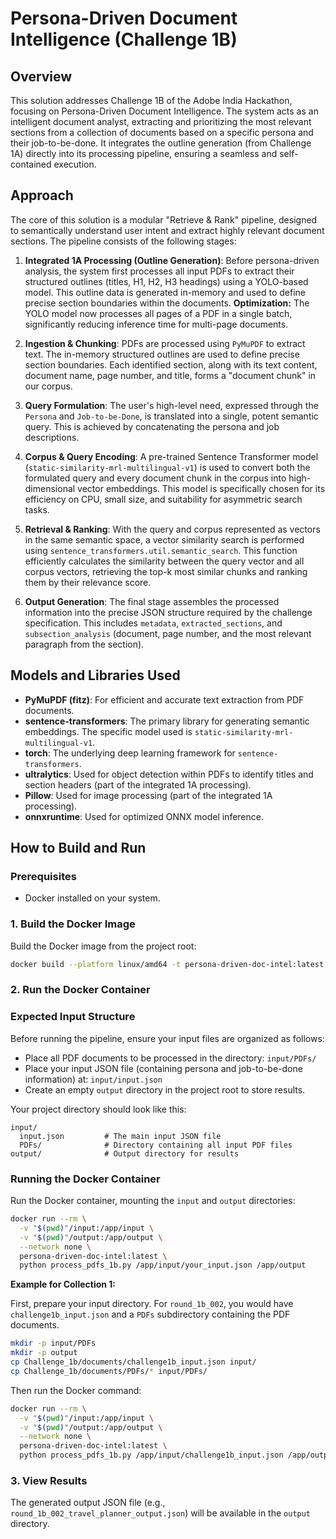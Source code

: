 # Persona-Driven Document Intelligence (Challenge 1B)

## Overview
This solution addresses Challenge 1B of the Adobe India Hackathon, focusing on Persona-Driven Document Intelligence. The system acts as an intelligent document analyst, extracting and prioritizing the most relevant sections from a collection of documents based on a specific persona and their job-to-be-done. It integrates the outline generation (from Challenge 1A) directly into its processing pipeline, ensuring a seamless and self-contained execution.

## Approach
The core of this solution is a modular "Retrieve & Rank" pipeline, designed to semantically understand user intent and extract highly relevant document sections. The pipeline consists of the following stages:

1.  **Integrated 1A Processing (Outline Generation)**: Before persona-driven analysis, the system first processes all input PDFs to extract their structured outlines (titles, H1, H2, H3 headings) using a YOLO-based model. This outline data is generated in-memory and used to define precise section boundaries within the documents.
    **Optimization:** The YOLO model now processes all pages of a PDF in a single batch, significantly reducing inference time for multi-page documents.

2.  **Ingestion & Chunking**: PDFs are processed using `PyMuPDF` to extract text. The in-memory structured outlines are used to define precise section boundaries. Each identified section, along with its text content, document name, page number, and title, forms a "document chunk" in our corpus.

3.  **Query Formulation**: The user's high-level need, expressed through the `Persona` and `Job-to-be-Done`, is translated into a single, potent semantic query. This is achieved by concatenating the persona and job descriptions.

4.  **Corpus & Query Encoding**: A pre-trained Sentence Transformer model (`static-similarity-mrl-multilingual-v1`) is used to convert both the formulated query and every document chunk in the corpus into high-dimensional vector embeddings. This model is specifically chosen for its efficiency on CPU, small size, and suitability for asymmetric search tasks.

5.  **Retrieval & Ranking**: With the query and corpus represented as vectors in the same semantic space, a vector similarity search is performed using `sentence_transformers.util.semantic_search`. This function efficiently calculates the similarity between the query vector and all corpus vectors, retrieving the top-k most similar chunks and ranking them by their relevance score.

6.  **Output Generation**: The final stage assembles the processed information into the precise JSON structure required by the challenge specification. This includes `metadata`, `extracted_sections`, and `subsection_analysis` (document, page number, and the most relevant paragraph from the section).

## Models and Libraries Used
*   **PyMuPDF (fitz)**: For efficient and accurate text extraction from PDF documents.
*   **sentence-transformers**: The primary library for generating semantic embeddings. The specific model used is `static-similarity-mrl-multilingual-v1`.
*   **torch**: The underlying deep learning framework for `sentence-transformers`.
*   **ultralytics**: Used for object detection within PDFs to identify titles and section headers (part of the integrated 1A processing).
*   **Pillow**: Used for image processing (part of the integrated 1A processing).
*   **onnxruntime**: Used for optimized ONNX model inference.

## How to Build and Run

### Prerequisites
*   Docker installed on your system.


### 1. Build the Docker Image
Build the Docker image from the project root:

```bash
docker build --platform linux/amd64 -t persona-driven-doc-intel:latest .
```


### 2. Run the Docker Container

### Expected Input Structure

Before running the pipeline, ensure your input files are organized as follows:

- Place all PDF documents to be processed in the directory: `input/PDFs/`
- Place your input JSON file (containing persona and job-to-be-done information) at: `input/input.json`
- Create an empty `output` directory in the project root to store results.

Your project directory should look like this:

```
input/
  input.json         # The main input JSON file
  PDFs/              # Directory containing all input PDF files
output/              # Output directory for results
```

### Running the Docker Container

Run the Docker container, mounting the `input` and `output` directories:

```bash
docker run --rm \
  -v "$(pwd)"/input:/app/input \
  -v "$(pwd)"/output:/app/output \
  --network none \
  persona-driven-doc-intel:latest \
  python process_pdfs_1b.py /app/input/your_input.json /app/output
```

**Example for Collection 1:**

First, prepare your input directory. For `round_1b_002`, you would have `challenge1b_input.json` and a `PDFs` subdirectory containing the PDF documents.

```bash
mkdir -p input/PDFs
mkdir -p output
cp Challenge_1b/documents/challenge1b_input.json input/
cp Challenge_1b/documents/PDFs/* input/PDFs/
```

Then run the Docker command:

```bash
docker run --rm \
  -v "$(pwd)"/input:/app/input \
  -v "$(pwd)"/output:/app/output \
  --network none \
  persona-driven-doc-intel:latest \
  python process_pdfs_1b.py /app/input/challenge1b_input.json /app/output
```

### 3. View Results
The generated output JSON file (e.g., `round_1b_002_travel_planner_output.json`) will be available in the `output` directory.